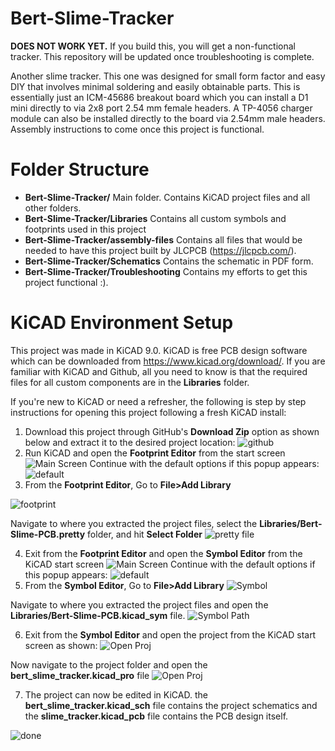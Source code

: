# Bert-Slime-Tracker
**DOES NOT WORK YET.** If you build this, you will get a non-functional tracker. This repository will be updated once troubleshooting is complete.

Another slime tracker. This one was designed for small form factor and easy DIY that involves minimal soldering and easily obtainable parts. This is essentially just an ICM-45686 breakout board which you can install a D1 mini directly to via 2x8 port 2.54 mm female headers. A TP-4056 charger module can also be installed directly to the board via 2.54mm male headers. Assembly instructions to come once this project is functional.

# Folder Structure 
- **Bert-Slime-Tracker/** Main folder. Contains KiCAD project files and all other folders.
- **Bert-Slime-Tracker/Libraries** Contains all custom symbols and footprints used in this project
- **Bert-Slime-Tracker/assembly-files** Contains all files that would be needed to have this project built by JLCPCB (https://jlcpcb.com/).
- **Bert-Slime-Tracker/Schematics** Contains the schematic in PDF form.
- **Bert-Slime-Tracker/Troubleshooting** Contains my efforts to get this project functional :).

# KiCAD Environment Setup
This project was made in KiCAD 9.0. KiCAD is free PCB design software which can be downloaded from https://www.kicad.org/download/. If you are familiar with KiCAD and Github, all you need to know is that the required files for all custom components are in the **Libraries** folder.

If you're new to KiCAD or need a refresher, the following is step by step instructions for opening this project following a fresh KiCAD install:
1. Download this project through GitHub's **Download Zip** option as shown below and extract it to the desired project location:
![github](https://github.com/rkeen9/Bert-Slime-Tracker/blob/main/images/environment_setup/1-github.png)
2. Run KiCAD and open the **Footprint Editor** from the start screen
![Main Screen](https://github.com/rkeen9/Bert-Slime-Tracker/blob/main/images/environment_setup/2a-kicad-main-footprint.png)
Continue with the default options if this popup appears:
![default](https://github.com/rkeen9/Bert-Slime-Tracker/blob/main/images/environment_setup/2b-default.png)
3. From the **Footprint Editor**, Go to **File>Add Library**

![footprint](https://github.com/rkeen9/Bert-Slime-Tracker/blob/main/images/environment_setup/3a-footprint_editor_add.png)

Navigate to where you extracted the project files, select the **Libraries/Bert-Slime-PCB.pretty** folder, and hit **Select Folder**
![pretty file](https://github.com/rkeen9/Bert-Slime-Tracker/blob/main/images/environment_setup/3b-symbol-library-file.png)

4. Exit from the **Footprint Editor** and open the **Symbol Editor** from the KiCAD start screen
![Main Screen](https://github.com/rkeen9/Bert-Slime-Tracker/blob/main/images/environment_setup/4a-symbol_editor_add.png)
Continue with the default options if this popup appears:
![default](https://github.com/rkeen9/Bert-Slime-Tracker/blob/main/images/environment_setup/4b.png)
5. From the **Symbol Editor**, Go to **File>Add Library**
![Symbol](https://github.com/rkeen9/Bert-Slime-Tracker/blob/main/images/environment_setup/5a.png)

Navigate to where you extracted the project files and open the **Libraries/Bert-Slime-PCB.kicad_sym** file.
![Symbol Path](https://github.com/rkeen9/Bert-Slime-Tracker/blob/main/images/environment_setup/5b.png)

6. Exit from the **Symbol Editor** and open the project from the KiCAD start screen as shown:
![Open Proj](https://github.com/rkeen9/Bert-Slime-Tracker/blob/main/images/environment_setup/6a-Open_project.png)

Now navigate to the project folder and open the **bert_slime_tracker.kicad_pro** file
![Open Proj](https://github.com/rkeen9/Bert-Slime-Tracker/blob/main/images/environment_setup/6b-Open_project.png)

7. The project can now be edited in KiCAD. the **bert_slime_tracker.kicad_sch** file contains the project schematics and the **slime_tracker.kicad_pcb** file contains the PCB design itself.

![done](https://github.com/rkeen9/Bert-Slime-Tracker/blob/main/images/environment_setup/7-done.png)
